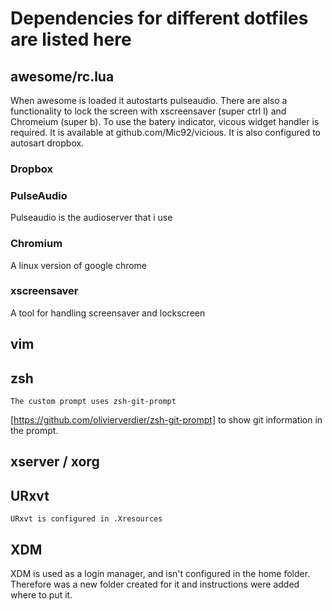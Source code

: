 # Dependencies for different dotfiles are listed here

## awesome/rc.lua
When awesome is loaded it autostarts pulseaudio. There are also a functionality
to lock the screen with xscreensaver (super ctrl l) and Chromeium (super b).
To use the batery indicator, vicous widget handler is required. It is available
at github.com/Mic92/vicious. It is also configured to autosart dropbox.

### Dropbox

### PulseAudio
Pulseaudio is the audioserver that i use 

### Chromium
A linux version of google chrome

### xscreensaver
A tool for handling screensaver and lockscreen

## vim

## zsh
    The custom prompt uses zsh-git-prompt
[https://github.com/olivierverdier/zsh-git-prompt] to show git information in
the prompt.

## xserver / xorg

## URxvt
    URxvt is configured in .Xresources

## XDM
XDM is used as a login manager, and isn't configured in the home folder.
Therefore was a new folder created for it and instructions were added where to
put it. 
